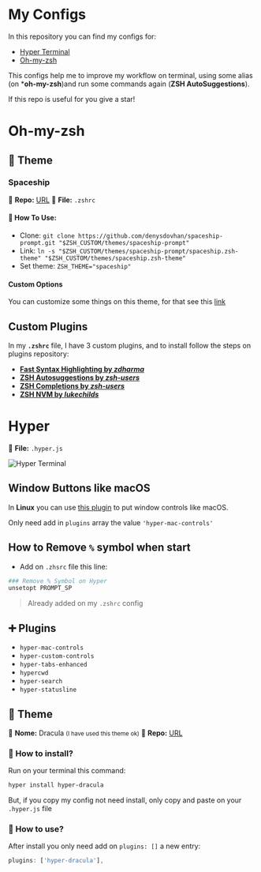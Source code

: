 # My Configs
In this repository you can find my configs for:
- [Hyper Terminal](https://hyper.is/)
- [Oh-my-zsh](https://ohmyz.sh/)

This configs help me to improve my workflow on terminal, using some alias (on ***oh-my-zsh**)and run some commands again (**ZSH AutoSuggestions**).

If this repo is useful for you give a star!


# Oh-my-zsh

## 🎨 Theme

### Spaceship
🔗 **Repo:** [URL](https://github.com/denysdovhan/spaceship-prompt)
📁 **File:** `.zshrc`

#### 📖 **How To Use:**
* Clone: `git clone https://github.com/denysdovhan/spaceship-prompt.git "$ZSH_CUSTOM/themes/spaceship-prompt"`
* Link: `ln -s "$ZSH_CUSTOM/themes/spaceship-prompt/spaceship.zsh-theme" "$ZSH_CUSTOM/themes/spaceship.zsh-theme"`
* Set theme: `ZSH_THEME="spaceship"`

#### Custom Options
You can customize some things on this theme, for that see this [link](https://github.com/denysdovhan/spaceship-prompt/blob/master/docs/Options.md)

## Custom Plugins

In my **`.zshrc`** file, I have 3 custom plugins, and to install follow the steps on plugins repository:
- **[Fast Syntax Highlighting by *zdharma*](https://github.com/zdharma/fast-syntax-highlighting)**
- **[ZSH Autosuggestions by *zsh-users*](https://github.com/zsh-users/zsh-autosuggestions)**
- **[ZSH Completions by *zsh-users*](https://github.com/zsh-users/zsh-completions)**
- **[ZSH NVM by *lukechilds*](https://github.com/lukechilds/zsh-nvm)**

# Hyper
📁 **File:** `.hyper.js`

![Hyper Terminal](https://i.ibb.co/FndX03L/image.png)

## Window Buttons like macOS

In **Linux** you can use [this plugin](https://github.com/krve/hyper-mac-controls) to put window controls like macOS.

Only need add in `plugins` array the value `'hyper-mac-controls'`

## How to Remove `%` symbol when start
- Add on `.zhsrc` file this line:
```bash
### Remove % Symbol on Hyper
unsetopt PROMPT_SP
```

> Already added on my `.zshrc` config

## ➕ Plugins
- `hyper-mac-controls`
- `hyper-custom-controls`
- `hyper-tabs-enhanced`
- `hypercwd`
- `hyper-search`
- `hyper-statusline`

## 🎨 Theme

💬 **Nome:** Dracula <small>(I have used this theme ok)</small>
🔗 **Repo:** [URL](https://github.com/dracula/hyper)

### 📖 How to install?

Run on your terminal this command:
```bash
hyper install hyper-dracula
```

But, if you copy my config not need install, only copy and paste on your `.hyper.js` file

### 📖 How to use?

After install you only need add on `plugins: []` a new entry:

```javascript
plugins: ['hyper-dracula'],
```

